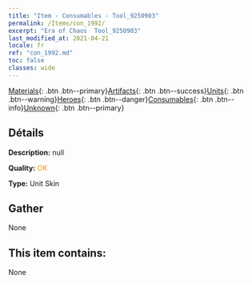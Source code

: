 ```yaml
---
title: "Item - Consumables - Tool_9250903"
permalink: /Items/con_1992/
excerpt: "Era of Chaos  Tool_9250903"
last_modified_at: 2021-04-21
locale: fr
ref: "con_1992.md"
toc: false
classes: wide
---
```

 [Materials](/fr/Items/){: .btn .btn--primary}[Artifacts](/fr/Items/Artifacts/){: .btn .btn--success}[Units](/fr/Items/Units/){: .btn .btn--warning}[Heroes](/fr/Items/Heroes/){: .btn .btn--danger}[Consumables](/fr/Items/Consumables/){: .btn .btn--info}[Unknown](/fr/Items/Unknown/){: .btn .btn--primary}

## Détails
 **Description:** null

 **Quality:** <span style="color: #FF8C00">OK</span>

 **Type:** Unit Skin

## Gather

  None

## This item contains:

  None

